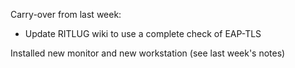 Carry-over from last week:
- Update RITLUG wiki to use a complete check of EAP-TLS

Installed new monitor and new workstation (see last week's notes)
